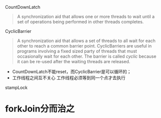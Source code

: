  
 CountDownLatch
 > A synchronization aid that allows one or more threads to wait until
   a set of operations being performed in other threads completes.
 
 
 CyclicBarrier
 >A synchronization aid that allows a set of threads to all wait for
  each other to reach a common barrier point.  CyclicBarriers are
  useful in programs involving a fixed sized party of threads that
  must occasionally wait for each other. The barrier is called
  <em>cyclic</em> because it can be re-used after the waiting threads
  are released.
  
- CountDownLatch不能reset，而CyclicBarrier是可以循环的；
- 工作线程之间互不关心  工作线程必须等到同一个点才去执行

stampLock

#  forkJoin分而治之
